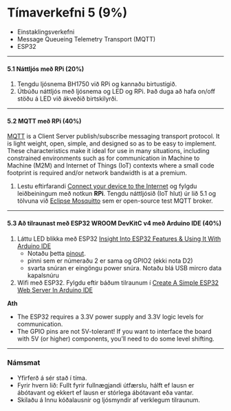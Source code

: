 # Tímaverkefni 5 (9%)

- Einstaklingsverkefni
- Message Queueing Telemetry Transport (MQTT) 
- ESP32 

---

#### 5.1 Náttljós með RPi (20%)

1. Tengdu ljósnema BH1750 við RPi og kannaðu birtustigið.
1. Útbúðu náttljós með ljósnema og LED og RPi. Það duga að hafa on/off stöðu á LED við ákveðið birtskilyrði.

<!-- sjá td [RPi LDR tutorial](https://pimylifeup.com/raspberry-pi-light-sensor/) -->
<!-- [Build a nightlight - Raspberry Pi](https://github.com/microsoft/IoT-For-Beginners/blob/main/1-getting-started/lessons/3-sensors-and-actuators/pi-sensor.md#build-a-nightlight---raspberry-pi)
 -->
 
---

#### 5.2 MQTT með RPi (40%)

[MQTT](https://mqtt.org/) is a Client Server publish/subscribe messaging transport protocol. It is light weight, open, simple, and designed so as to be easy to implement. These characteristics make it ideal for use in many situations, including constrained environments such as for communication in Machine to Machine (M2M) and Internet of Things (IoT) contexts where a small code footprint is required and/or network bandwidth is at a premium. 

1. Lestu eftirfarandi [Connect your device to the Internet](https://github.com/microsoft/IoT-For-Beginners/blob/main/1-getting-started/lessons/4-connect-internet/README.md#connect-your-device-to-the-internet) og fylgdu leiðbeiningum með notkun **RPi**. Tengdu náttljósið (IoT hlut) úr lið 5.1 og tölvuna við [Eclipse Mosquitto](https://test.mosquitto.org/) sem er open-source test MQTT broker. 

<!-- Fylgdu [leiðbeiningum](https://github.com/microsoft/IoT-For-Beginners/blob/main/1-getting-started/lessons/4-connect-internet/single-board-computer-mqtt.md) -->


---

#### 5.3 Að tilraunast með ESP32 WROOM DevKitC v4 með Arduino IDE (40%)  
<!-- 1. Svo þú getir notað ESP32 með Arduino IDE þá er einfaldasta leiðin að installa Arduino-ESP32 með [board manager](https://docs.espressif.com/projects/arduino-esp32/en/latest/installing.html#installing-using-boards-manager). 
-->
1. Láttu LED blikka með ESP32 [Insight Into ESP32 Features & Using It With Arduino IDE](https://lastminuteengineers.com/esp32-arduino-ide-tutorial/)
   - Notaðu þetta [pinout](https://docs.espressif.com/projects/esp-idf/en/latest/esp32/_images/esp32-devkitC-v4-pinout.png).
   - pinni sem er númeraðu 2 er sama og GPIO2 (ekki nota D2)
   - svarta snúran er eingöngu power snúra. Notaðu blá USB mircro data kapalsnúru 
1. Wifi með ESP32. Fylgdu eftir báðum tilraunum í [Create A Simple ESP32 Web Server In Arduino IDE](https://lastminuteengineers.com/creating-esp32-web-server-arduino-ide/)

**Ath**
- The ESP32 requires a 3.3V power supply and 3.3V logic levels for communication. 
- The GPIO pins are not 5V-tolerant! If you want to interface the board with 5V (or higher) components, you’ll need to do some level shifting.

<!--
Ítarefni: 
- [ESP32-DevKitC V4 Getting Started Guide](https://docs.espressif.com/projects/esp-idf/en/latest/esp32/hw-reference/esp32/get-started-devkitc.html#esp32-devkitc-v4-getting-started-guide)
- [ESP32 WROOM DevKitC v4 on Arduino IDE](https://www.iottechtrends.com/getting-started-with-esp32-wroom-devkitc/)
-->

<!--
- [IOT Made Simple: Playing With the ESP32 on Arduino IDE](https://www.instructables.com/IOT-Made-Simple-Playing-With-the-ESP32-on-Arduino-/)
-->

<!--
---

#### 5.4 Að tilraunast með Arduino og ESP8266 Wifi module 
1. Settu upp ESP8266 wifi module með Arduino og prófaðu ýmsar AT commands.
   - Uppsetning: [myndband](https://www.youtube.com/watch?v=bQ54De84Ww4)
   - ESP8266 driver: http://arduino.esp8266.com/stable/package_esp8266com_index.json
   - notaðu 115200 baud
   - AT commands; [ESP8266 AT Command Set](https://www.pridopia.co.uk/pi-doc/ESP8266ATCommandsSet.pdf) og [ESP8266 Module DataSheet with AT commands](https://cdn.sparkfun.com/datasheets/Wireless/WiFi/ESP8266ModuleV1.pdf).
1. Fylgdu [Getting Started With the ESP8266 ESP-01](https://www.instructables.com/Getting-Started-With-the-ESP8266-ESP-01/)
   - skoðaðu einnig ábendingar í comments 
1. Fáðu LED til að blikka með ESP82666 wifi module. Sjá t.d. [How to set up and configure the ESP-01 Wi-Fi module so you can connect your project to the internet.](https://maker.pro/esp8266/tutorial/how-to-program-esp8266s-onboard-gpio-pins) 
   - Haltu þið samt við sömu uppsetningu og í fyrsta liðnum.



---

#### 5.5 MQTT með Arduino (IoT hlutur) og tölvu.
[Install the WiFi and MQTT Arduino libraries](https://github.com/microsoft/IoT-For-Beginners/blob/main/1-getting-started/lessons/4-connect-internet/wio-terminal-mqtt.md#control-your-nightlight-over-the-internet---wio-terminal) 
1. Útbúðu náttljós; ljósnema og LED með Arduino, sjá td. [Arduino LDR tutorial](https://create.arduino.cc/projecthub/tarantula3/using-an-ldr-sensor-with-arduino-807b1c).

1. Sæktu og innstallaðu eftirfarandi söfn í Arduino IDE:
  ```C
  Seeed Arduino rpcWiFi @ 1.0.5
  Seeed Arduino FS @ 2.1.1
  Seeed Arduino SFUD @ 2.0.2
  Seeed Arduino rpcUnified @ 2.1.3
  Seeed_Arduino_mbedtls @ 3.0.1
  ```
This imports the Seeed WiFi libraries. The @ <number> syntax refers to a specific version number of the library.   
1. Náðu í Arduino MQTT client safnið [PubSubClient](https://github.com/knolleary/pubsubclient), leiðbeiningar [Installing Arduino Library from GitHub](https://www.baldengineer.com/installing-arduino-library-from-github.html). [API Documentation](https://pubsubclient.knolleary.net/api)
1. Tengdu Arduino við þráðlausa netið skv. [leiðbeiningum](https://github.com/microsoft/IoT-For-Beginners/blob/main/1-getting-started/lessons/4-connect-internet/wio-terminal-mqtt.md#connect-to-wifi)
1. Tengdu IoT hlut við MQTT broker [leiðbeiningar](https://github.com/microsoft/IoT-For-Beginners/blob/main/1-getting-started/lessons/4-connect-internet/wio-terminal-mqtt.md#connect-to-mqtt)
1. Fylgdu leiðbeiningum [Connect your device to the Internet](https://github.com/microsoft/IoT-For-Beginners/blob/main/1-getting-started/lessons/4-connect-internet/README.md#connect-your-device-to-the-internet) og fáðu náttljósið til að virka með Arduino.
1. Prófaðu núna að nota RPi staðinn fyrir tölvuna.

-->

---
 
### Námsmat

- Yfirferð á sér stað í tíma.
- Fyrir hvern lið: Fullt fyrir fullnægjandi útfærslu, hálft ef lausn er ábótavant og ekkert ef lausn er stórlega ábótavant eða vantar.
- Skilaðu á Innu kóðalausnir og ljósmyndir af verklegum tilraunum.




